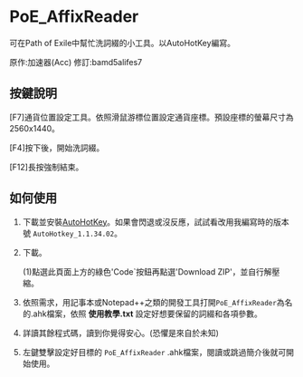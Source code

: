 # PoE_AffixReader
可在Path of Exile中幫忙洗詞綴的小工具。以AutoHotKey編寫。

原作:加速器(Acc)
修訂:bamd5alifes7

## 按鍵說明

[F7]通貨位置設定工具。依照滑鼠游標位置設定通貨座標。預設座標的螢幕尺寸為2560x1440。

[F4]按下後，開始洗詞綴。

[F12]長按強制結束。


## 如何使用

1. 下載並安裝[AutoHotKey](https://www.autohotkey.com/)。如果會閃退或沒反應，試試看改用我編寫時的版本號 `AutoHotkey_1.1.34.02`。

2. 下載。
   
   (1)點選此頁面上方的綠色'Code`按鈕再點選'Download ZIP'，並自行解壓縮。

3. 依照需求，用記事本或Notepad++之類的開發工具打開`PoE_AffixReader`為名的.ahk檔案，依照 **使用教學.txt** 設定好想要保留的詞綴和各項參數。

4. 詳讀其餘程式碼，讀到你覺得安心。(恐懼是來自於未知)
   
5. 左鍵雙擊設定好目標的 `PoE_AffixReader` .ahk檔案，閱讀或跳過簡介後就可開始使用。
